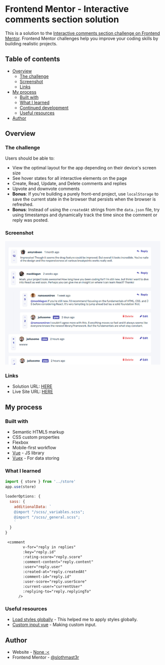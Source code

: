 # Frontend Mentor - Interactive comments section solution

This is a solution to the [Interactive comments section challenge on Frontend Mentor](https://www.frontendmentor.io/challenges/interactive-comments-section-iG1RugEG9). Frontend Mentor challenges help you improve your coding skills by building realistic projects. 

## Table of contents

- [Overview](#overview)
  - [The challenge](#the-challenge)
  - [Screenshot](#screenshot)
  - [Links](#links)
- [My process](#my-process)
  - [Built with](#built-with)
  - [What I learned](#what-i-learned)
  - [Continued development](#continued-development)
  - [Useful resources](#useful-resources)
- [Author](#author)


## Overview

### The challenge

Users should be able to:

- View the optimal layout for the app depending on their device's screen size
- See hover states for all interactive elements on the page
- Create, Read, Update, and Delete comments and replies
- Upvote and downvote comments
- **Bonus**: If you're building a purely front-end project, use `localStorage` to save the current state in the browser that persists when the browser is refreshed.
- **Bonus**: Instead of using the `createdAt` strings from the `data.json` file, try using timestamps and dynamically track the time since the comment or reply was posted.

### Screenshot

![](./src/assets/design/ss%20my%20work.jpg)

### Links

- Solution URL: [HERE](https://github.com/slothmast3r/interactive-comment-section)
- Live Site URL: [HERE](https://slothmast3r.github.io/interactive-comment-section/)

## My process

### Built with

- Semantic HTML5 markup
- CSS custom properties
- Flexbox
- Mobile-first workflow
- [Vue](https://vuejs.org/) - JS library
- [Vuex](https://vuex.vuejs.org/) - For data storing

### What I learned

```js
import { store } from '../store'
app.use(store)
```
```js
loaderOptions: {
  sass: {
    additionalData: `
    @import "/scss/_variables.scss";
    @import "/scss/_general.scss";
    `
  }
}
```
```vue
 <comment
        v-for="reply in replies"
        :key="reply.id"
        :rating-score="reply.score"
        :comment-content="reply.content"
        :user="reply.user"
        :created-at="reply.createdAt"
        :comment-id="reply.id"
        :user-score="reply.userScore"
        :current-user="currentUser"
        :replying-to="reply.replyingTo"
      />
```



[//]: # (### Continued development)


[//]: # (Use this section to outline areas that you want to continue focusing on in future projects. These could be concepts you're still not completely comfortable with or techniques you found useful that you want to refine and perfect.)


### Useful resources
- [Load styles globally](https://vueschool.io/articles/vuejs-tutorials/globally-load-sass-into-your-vue-js-applications/) - This helped me to apply styles globally.
- [Custom input vue](https://dev.to/viniciuskneves/vue-custom-input-bk8) - Making custom input.


## Author

- Website - [None :<](https://www.your-site.com)
- Frontend Mentor - [@slothmast3r](https://www.frontendmentor.io/profile/slothmast3r)
